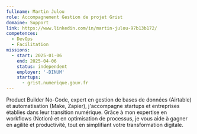 ```yaml
---
fullname: Martin Julou
role: Accompagnement Gestion de projet Grist
domaine: Support
link: https://www.linkedin.com/in/martin-julou-97b13b172/
competences:
  - DevOps
  - Facilitation
missions:
  - start: 2025-01-06
    end: 2025-04-06
    status: independent
    employer: '-DINUM'
    startups:
      - grist.numerique.gouv.fr
---
```

Product Builder No-Code, expert en gestion de bases de données (Airtable) et automatisation (Make, Zapier), j'accompagne startups et entreprises établies dans leur transition numérique. Grâce à mon expertise en workflows (Notion) et en optimisation de processus, je vous aide à gagner en agilité et productivité, tout en simplifiant votre transformation digitale.